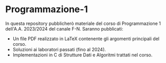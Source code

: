 # Programmazione-1

In questa repository pubblicherò materiale del corso di Programmazione 1 dell'A.A. 2023/2024 del canale F-N.
Saranno pubblicati:
- Un file PDF realizzato in LaTeX contenente gli argomenti principali del corso.
- Soluzioni ai laboratori passati (fino al 2024).
- Implementazioni in C di Strutture Dati e Algoritmi trattati nel corso.
